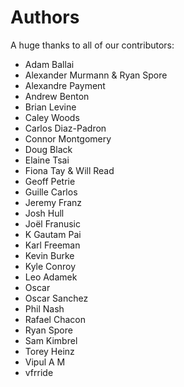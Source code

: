 Authors
=======

A huge thanks to all of our contributors:


- Adam Ballai
- Alexander Murmann & Ryan Spore
- Alexandre Payment
- Andrew Benton
- Brian Levine
- Caley Woods
- Carlos Diaz-Padron
- Connor Montgomery
- Doug Black
- Elaine Tsai
- Fiona Tay & Will Read
- Geoff Petrie
- Guille Carlos
- Jeremy Franz
- Josh Hull
- Joël Franusic
- K Gautam Pai
- Karl Freeman
- Kevin Burke
- Kyle Conroy
- Leo Adamek
- Oscar
- Oscar Sanchez
- Phil Nash
- Rafael Chacon
- Ryan Spore
- Sam Kimbrel
- Torey Heinz
- Vipul A M
- vfrride
